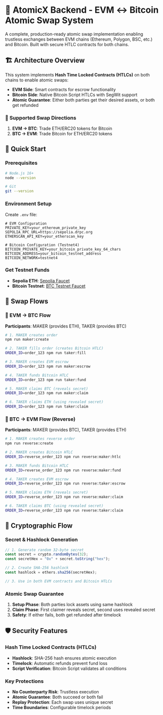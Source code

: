 # 🌉 AtomicX Backend - EVM ↔ Bitcoin Atomic Swap System

A complete, production-ready atomic swap implementation enabling trustless exchanges between EVM chains (Ethereum, Polygon, BSC, etc.) and Bitcoin. Built with secure HTLC contracts for both chains.

## 🏗️ Architecture Overview

This system implements **Hash Time Locked Contracts (HTLCs)** on both chains to enable atomic swaps:

* **EVM Side**: Smart contracts for escrow functionality
* **Bitcoin Side**: Native Bitcoin Script HTLCs with SegWit support
* **Atomic Guarantee**: Either both parties get their desired assets, or both get refunded

### 🔄 Supported Swap Directions

1. **EVM → BTC**: Trade ETH/ERC20 tokens for Bitcoin
2. **BTC → EVM**: Trade Bitcoin for ETH/ERC20 tokens

## 🚀 Quick Start

### Prerequisites

```bash
# Node.js 16+
node --version

# Git
git --version
```

### Environment Setup

Create `.env` file:

```
# EVM Configuration
PRIVATE_KEY=your_ethereum_private_key
SEPOLIA_RPC_URL=https://sepolia.drpc.org
ETHERSCAN_API_KEY=your_etherscan_key

# Bitcoin Configuration (Testnet4)
BITCOIN_PRIVATE_KEY=your_bitcoin_private_key_64_chars
BITCOIN_ADDRESS=your_bitcoin_testnet_address
BITCOIN_NETWORK=testnet4
```

### Get Testnet Funds

* **Sepolia ETH**: [Sepolia Faucet](https://sepoliafaucet.com/)
* **Bitcoin Testnet**: [BTC Testnet Faucet](https://coinfaucet.eu/en/btc-testnet/)

## 💱 Swap Flows

### 🔵 EVM → BTC Flow

**Participants**: MAKER (provides ETH), TAKER (provides BTC)

```bash
# 1. MAKER creates order
npm run maker:create

# 2. TAKER fills order (creates Bitcoin HTLC)
ORDER_ID=order_123 npm run taker:fill

# 3. MAKER creates EVM escrow
ORDER_ID=order_123 npm run maker:escrow

# 4. TAKER funds Bitcoin HTLC
ORDER_ID=order_123 npm run taker:fund

# 5. MAKER claims BTC (reveals secret)
ORDER_ID=order_123 npm run maker:claim

# 6. TAKER claims ETH (using revealed secret)
ORDER_ID=order_123 npm run taker:claim
```

### 🔴 BTC → EVM Flow (Reverse)

**Participants**: MAKER (provides BTC), TAKER (provides ETH)

```bash
# 1. MAKER creates reverse order
npm run reverse:create

# 2. MAKER creates Bitcoin HTLC
ORDER_ID=reverse_order_123 npm run reverse:maker:htlc

# 3. MAKER funds Bitcoin HTLC
ORDER_ID=reverse_order_123 npm run reverse:maker:fund

# 4. TAKER creates EVM escrow
ORDER_ID=reverse_order_123 npm run reverse:taker:escrow

# 5. MAKER claims ETH (reveals secret)
ORDER_ID=reverse_order_123 npm run reverse:maker:claim

# 6. TAKER claims BTC (using revealed secret)
ORDER_ID=reverse_order_123 npm run reverse:taker:claim
```

## 🔐 Cryptographic Flow

### Secret & Hashlock Generation

```javascript
// 1. Generate random 32-byte secret
const secret = crypto.randomBytes(32);
const secretHex = "0x" + secret.toString("hex");

// 2. Create SHA-256 hashlock
const hashlock = ethers.sha256(secretHex);

// 3. Use in both EVM contracts and Bitcoin HTLCs
```

### Atomic Swap Guarantee

1. **Setup Phase**: Both parties lock assets using same hashlock
2. **Claim Phase**: First claimer reveals secret, second uses revealed secret
3. **Safety**: If either fails, both get refunded after timelock

## 🛡️ Security Features

### Hash Time Locked Contracts (HTLCs)

* **Hashlock**: SHA-256 hash ensures atomic execution
* **Timelock**: Automatic refunds prevent fund loss
* **Script Verification**: Bitcoin Script validates all conditions

### Key Protections

* **No Counterparty Risk**: Trustless execution
* **Atomic Guarantee**: Both succeed or both fail
* **Replay Protection**: Each swap uses unique secret
* **Time Boundaries**: Configurable timelock periods 